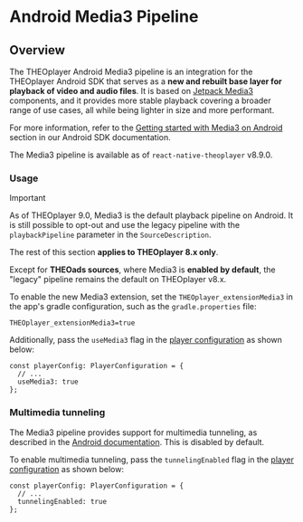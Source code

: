# Android Media3 Pipeline

## Overview

The THEOplayer Android Media3 pipeline is an integration for the THEOplayer Android SDK that serves as a **new
and rebuilt base layer for playback of video and audio files**.
It is based on [Jetpack Media3](https://developer.android.com/media/media3) components,
and it provides more stable playback covering a broader range of use cases, all while being lighter in size and
more performant.

For more information, refer to the [Getting started with Media3 on Android](https://www.theoplayer.com/docs/theoplayer/how-to-guides/android/media3/getting-started/)
section in our Android SDK documentation.

The Media3 pipeline is available as of `react-native-theoplayer` v8.9.0.

### Usage

> [!IMPORTANT]
> As of THEOplayer 9.0, Media3 is the default playback pipeline on Android. It is still possible to opt-out and use the
> legacy pipeline with the `playbackPipeline` parameter in the `SourceDescription`.

The rest of this section **applies to THEOplayer 8.x only**.

Except for **THEOads sources**, where Media3 is **enabled by default**, the "legacy" pipeline remains
the default on THEOplayer v8.x.

To enable the new Media3 extension, set the `THEOplayer_extensionMedia3` in the app's gradle configuration,
such as the `gradle.properties` file:

```
THEOplayer_extensionMedia3=true
```

Additionally, pass the `useMedia3` flag in the [player configuration](../src/api/config/PlayerConfiguration.ts) as shown below:

```tsx
const playerConfig: PlayerConfiguration = {
  // ...
  useMedia3: true
};
```

### Multimedia tunneling

The Media3 pipeline provides support for multimedia tunneling, as described in the
[Android documentation](https://source.android.com/docs/devices/tv/multimedia-tunneling).
This is disabled by default.

To enable multimedia tunneling, pass the `tunnelingEnabled` flag in the
[player configuration](../src/api/config/PlayerConfiguration.ts) as shown below:

```tsx
const playerConfig: PlayerConfiguration = {
  // ...
  tunnelingEnabled: true
};
```
